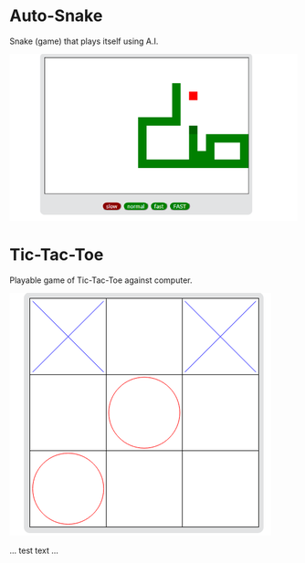 # Auto-Snake

Snake (game) that plays itself using A.I.

![img 1](hrysnake.png)

# Tic-Tac-Toe

Playable game of Tic-Tac-Toe against computer.

![img 2](hryttt.png)



... test text ...
